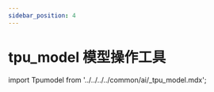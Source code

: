 ```yaml
---
sidebar_position: 4
---
```


# tpu_model 模型操作工具

import Tpumodel from '../../../../common/ai/\_tpu_model.mdx';

<Tpumodel />
